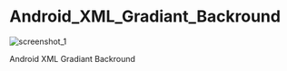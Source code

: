 # Android_XML_Gradiant_Backround

![screenshot_1](https://user-images.githubusercontent.com/15268903/45590298-5f7b2780-b957-11e8-84df-2bced5830154.png)


Android XML Gradiant Backround
